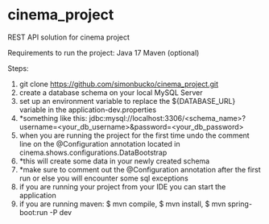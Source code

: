 # cinema_project
REST API solution for cinema project


Requirements to run the project:
Java 17
Maven (optional)

Steps:
1. git clone https://github.com/simonbucko/cinema_project.git
2. create a database schema on your local MySQL Server
3. set up an environment variable to replace the ${DATABASE_URL} variable in the application-dev.properties
4. *something like this: jdbc:mysql://localhost:3306/<schema_name>?username=<your_db_username>&password=<your_db_password>
5. when you are running the project for the first time undo the comment line on the @Configuration annotation located in cinema.shows.configurations.DataBootstrap
6. *this will create some data in your newly created schema 
7. *make sure to comment out the @Configuration annotation after the first run or else you will encounter some sql exceptions
8. if you are running your project from your IDE you can start the application
9. if you are running maven: $ mvn compile, $ mvn install, $ mvn spring-boot:run -P dev
